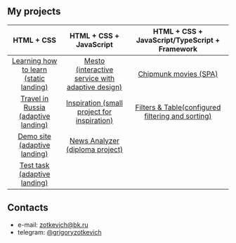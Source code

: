 ## My projects

| HTML + CSS      | HTML + CSS + JavaScript | HTML + CSS + JavaScript/TypeScript + Framework  |
| :-------------: |:------------------:| :-----:|
| [Learning how to learn (static landing)](https://github.com/quis0/my-portfolio/tree/master/static-landing)     |[Mesto (interactive service with adaptive design)](https://github.com/quis0/my-portfolio/tree/master/mesto-service) | [Chipmunk movies (SPA)](https://github.com/quis0/movies-app)  |
| [Travel in Russia (adaptive landing)](https://github.com/quis0/my-portfolio/tree/master/adaptive-landing)     |[Inspiration (small project for inspiration)](https://github.com/quis0/inspiration)  | [Filters & Table(configured filtering and sorting)](https://github.com/quis0/filters-and-table)   |
| [Demo site (adaptive landing)](https://github.com/quis0/my-portfolio/tree/master/templates/demo-site)  |  [News Analyzer (diploma project)](https://github.com/quis0/news-analyzer)        |     |
| [Test task (adaptive landing)](https://github.com/quis0/test-task)

## Contacts

* e-mail: zotkevich@bk.ru
* telegram: [@grigoryzotkevich](https://t.me/grigoryzotkevich)
